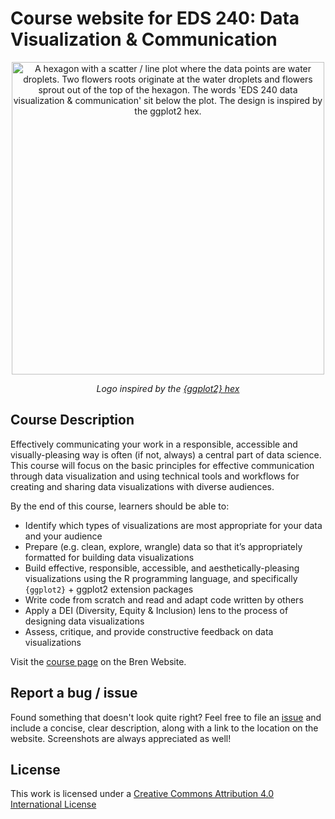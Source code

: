 # Course website for EDS 240: Data Visualization & Communication

<p align="center">
  <img src='https://github.com/user-attachments/assets/a7ef3dd6-59cd-426d-9118-d014d5c79a19' width='500' alt="A hexagon with a scatter / line plot where the data points are water droplets. Two flowers roots originate at the water droplets and flowers sprout out of the top of the hexagon. The words 'EDS 240 data visualization & communication' sit below the plot. The design is inspired by the ggplot2 hex.">
</p>

<p align="center"><em>Logo inspired by the <a href="https://github.com/rstudio/hex-stickers/blob/main/PNG/ggplot2.png">{ggplot2} hex</a></em></p>


## Course Description

Effectively communicating your work in a responsible, accessible and visually-pleasing way is often (if not, always) a central part of data science. This course will focus on the basic principles for effective communication through data visualization and using technical tools and workflows for creating and sharing data visualizations with diverse audiences.

By the end of this course, learners should be able to:

- Identify which types of visualizations are most appropriate for your data and your audience
- Prepare (e.g. clean, explore, wrangle) data so that it’s appropriately formatted for building data visualizations
- Build effective, responsible, accessible, and aesthetically-pleasing visualizations using the R programming language, and specifically `{ggplot2}` + ggplot2 extension packages
- Write code from scratch and read and adapt code written by others
- Apply a DEI (Diversity, Equity & Inclusion) lens to the process of designing data visualizations
- Assess, critique, and provide constructive feedback on data visualizations

Visit the [course page](https://bren.ucsb.edu/courses/eds-240) on the Bren Website.

## Report a bug / issue

Found something that doesn't look quite right? Feel free to file an [issue](https://github.com/samanthacsik/EDS-240-data-viz/issues) and include a concise, clear description, along with a link to the location on the website. Screenshots are always appreciated as well!

## License

This work is licensed under a [Creative Commons Attribution 4.0 International License](https://creativecommons.org/licenses/by/4.0/)

